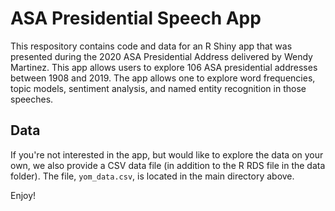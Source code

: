 # ASA Presidential Speech App

This respository contains code and data for an R Shiny app that was presented during the 2020 ASA Presidential Address delivered by Wendy Martinez. This app allows users to explore 106 ASA presidential addresses between 1908 and 2019. The app allows one to explore word frequencies, topic models, sentiment analysis, and named entity recognition in those speeches.

## Data

If you're not interested in the app, but would like to explore the data on your own, we also provide a CSV data file (in addition to the R RDS file in the data folder).  The file, `yom_data.csv`, is located in the main directory above. 

Enjoy!
